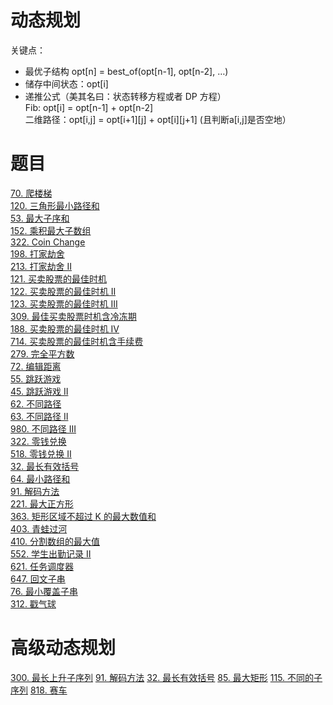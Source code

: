 # 动态规划
关键点：  
* 最优子结构 opt[n] = best_of(opt[n-1], opt[n-2], …)  
* 储存中间状态：opt[i]  
* 递推公式（美其名曰：状态转移方程或者 DP 方程）   
Fib: opt[i] = opt[n-1] + opt[n-2]   
二维路径：opt[i,j] = opt[i+1][j] + opt[i][j+1] (且判断a[i,j]是否空地）

# 题目
[70. 爬楼梯](https://leetcode-cn.com/problems/climbing-stairs/)  
[120. 三角形最小路径和](https://leetcode-cn.com/problems/triangle/)  
[53. 最大子序和](https://leetcode-cn.com/problems/maximum-subarray/)  
[152. 乘积最大子数组](https://leetcode-cn.com/problems/maximum-product-subarray/description/)  
[322. Coin Change](https://leetcode.com/problems/coin-change/description/)  
[198. 打家劫舍](https://leetcode-cn.com/problems/house-robber/)  
[213. 打家劫舍 II](https://leetcode-cn.com/problems/house-robber-ii/description/)  
[121. 买卖股票的最佳时机](https://leetcode-cn.com/problems/best-time-to-buy-and-sell-stock/#/description)  
[122. 买卖股票的最佳时机 II](https://leetcode-cn.com/problems/best-time-to-buy-and-sell-stock-ii/)  
[123. 买卖股票的最佳时机 III](https://leetcode-cn.com/problems/best-time-to-buy-and-sell-stock-iii/)  
[309. 最佳买卖股票时机含冷冻期](https://leetcode-cn.com/problems/best-time-to-buy-and-sell-stock-with-cooldown/)  
[188. 买卖股票的最佳时机 IV](https://leetcode-cn.com/problems/best-time-to-buy-and-sell-stock-iv/)  
[714. 买卖股票的最佳时机含手续费](https://leetcode-cn.com/problems/best-time-to-buy-and-sell-stock-with-transaction-fee/)  
[279. 完全平方数](https://leetcode-cn.com/problems/perfect-squares/)  
[72. 编辑距离](https://leetcode-cn.com/problems/edit-distance/)  
[55. 跳跃游戏](https://leetcode-cn.com/problems/jump-game/)  
[45. 跳跃游戏 II](https://leetcode-cn.com/problems/jump-game-ii/)  
[62. 不同路径](https://leetcode-cn.com/problems/unique-paths/)  
[63. 不同路径 II](https://leetcode-cn.com/problems/unique-paths-ii/)  
[980. 不同路径 III](https://leetcode-cn.com/problems/unique-paths-iii/)  
[322. 零钱兑换](https://leetcode-cn.com/problems/coin-change/)    
[518. 零钱兑换 II](https://leetcode-cn.com/problems/coin-change-2/)  
[32. 最长有效括号](https://leetcode-cn.com/problems/longest-valid-parentheses/)   
[64. 最小路径和](https://leetcode-cn.com/problems/minimum-path-sum/)  
[91. 解码方法](https://leetcode-cn.com/problems/decode-ways/)  
[221. 最大正方形](https://leetcode-cn.com/problems/maximal-square/)  
[363. 矩形区域不超过 K 的最大数值和](https://leetcode-cn.com/problems/max-sum-of-rectangle-no-larger-than-k/)  
[403. 青蛙过河](https://leetcode-cn.com/problems/frog-jump/)  
[410. 分割数组的最大值](https://leetcode-cn.com/problems/split-array-largest-sum/)  
[552. 学生出勤记录 II](https://leetcode-cn.com/problems/student-attendance-record-ii/)  
[621. 任务调度器](https://leetcode-cn.com/problems/task-scheduler/)  
[647. 回文子串](https://leetcode-cn.com/problems/palindromic-substrings/)  
[76. 最小覆盖子串](https://leetcode-cn.com/problems/minimum-window-substring/)  
[312. 戳气球](https://leetcode-cn.com/problems/burst-balloons/)  

# 高级动态规划
[300. 最长上升子序列](https://leetcode-cn.com/problems/longest-increasing-subsequence/)
[91. 解码方法](https://leetcode-cn.com/problems/decode-ways/)
[32. 最长有效括号](https://leetcode-cn.com/problems/longest-valid-parentheses/)
[85. 最大矩形](https://leetcode-cn.com/problems/maximal-rectangle/)
[115. 不同的子序列](https://leetcode-cn.com/problems/distinct-subsequences/)
[818. 赛车](https://leetcode-cn.com/problems/race-car/)

